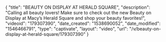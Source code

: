 {
    "title": "BEAUTY ON DISPLAY AT HERALD SQUARE",
    "description": "Calling all beauty lovers! Make sure to check out the new Beauty on Display at Macy’s Herald Square and shop your beauty favorites!",
    "videoid": "179307390",
    "date_created": "1538690052",
    "date_modified": "1546466791",
    "type": "captivate",
    "layout": "video",
    "url": "\/v\/beauty-on-display-at-herald-square\/179307390"
}